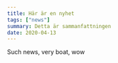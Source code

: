 ```yaml
---
title: Här är en nyhet
tags: ["news"]
summary: Detta är sammanfattningen
date: 2020-04-13
---
```


Such news, very boat, wow
